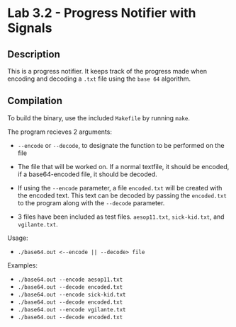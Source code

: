 Lab 3.2 - Progress Notifier with Signals
========================

Description
--------------------------
This is a progress notifier. It keeps track of the progress made when encoding and decoding a `.txt` file using the `base 64` algorithm.

Compilation
--------------------
To build the binary, use the included `Makefile` by running `make`.

The program recieves 2 arguments:
-  `--encode` or `--decode`, to designate the function to be performed on the file

- The file that will be worked on. If a normal textfile, it should be encoded, if a base64-encoded file, it should be decoded.

- If using the `--encode` parameter, a file `encoded.txt` will be created with the encoded text. This text can be decoded by passing the `encoded.txt` to the program along with the `--decode` parameter.

- 3 files have been included as test files. `aesop11.txt`, `sick-kid.txt`, and `vgilante.txt`.


Usage: 
- `./base64.out <--encode || --decode> file`

Examples:
- `./base64.out --encode aesop11.txt`
- `./base64.out --decode encoded.txt`
- `./base64.out --encode sick-kid.txt`
- `./base64.out --decode encoded.txt`
- `./base64.out --encode vgilante.txt`
- `./base64.out --decode encoded.txt`

